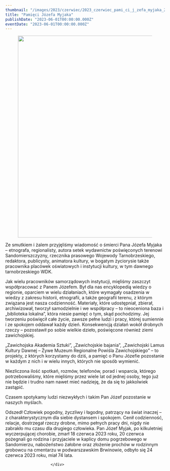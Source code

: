 ```yaml
---
thumbnail: "/images/2023/czerwiec/2023_czerwiec_pami_ci_j_zefa_myjaka_2023_06_pami_ci_j_zefa_myjaka_myjak.jpg"
title: "Pamięci Józefa Myjaka"
publishDate: "2023-06-01T00:00:00.000Z"
eventDate: "2023-06-01T00:00:00.000Z"
---
```


<div class="entry-content">
							
							
<figure class="wp-block-image size-full"><a href="http://mgok-zawichost.pl/wp-content/uploads/2023/07/myjak.jpg"><img fetchpriority="high" decoding="async" width="452" height="638" src="/images/2023/czerwiec/2023_czerwiec_pami_ci_j_zefa_myjaka_2023_06_pami_ci_j_zefa_myjaka_myjak.jpg" alt="" class="wp-image-9797" srcset="/images/2023/czerwiec/2023_czerwiec_pami_ci_j_zefa_myjaka_2023_06_pami_ci_j_zefa_myjaka_myjak.jpg 452w, /images/2023/czerwiec/myjak-213x300.jpg 213w" sizes="(max-width: 452px) 100vw, 452px"></a></figure>



<p>Ze smutkiem i żalem przyjęliśmy wiadomość o śmierci Pana Józefa Myjaka – etnografa, regionalisty, autora setek wydawnictw poświęconych terenowi Sandomierszczyzny, rzecznika prasowego Wojewody Tarnobrzeskiego, redaktora, publicysty, animatora kultury, w bogatym życiorysie także pracownika placówek oświatowych i instytucji kultury, w tym dawnego tarnobrzeskiego WDK.</p>



<p>Jak wielu pracowników samorządowych instytucji, mięliśmy zaszczyt współpracować z Panem Józefem. Był dla nas <a></a>encyklopedią wiedzy o regionie, oparciem w wielu działaniach, które wymagały osadzenia w wiedzy z zakresu historii, etnografii, a także geografii terenu, z którym związana jest nasza codzienność. Materiały, które udostępniał, zbierał, archiwizował, tworzył samodzielnie i we współpracy – to nieoceniona baza i „biblioteka lokalna”, która niesie pamięć o tym, skąd pochodzimy. Jej tworzeniu poświęcił całe życie, zawsze pełne ludzi i pracy, której sumiennie i ze spokojem oddawał każdy dzień. Konsekwencją działań wokół drobnych rzeczy – pozostawił po sobie wielkie dzieło, poświęcone również ziemi zawichojskiej.</p>



<p>„Zawichojska Akademia Sztuki”, „Zawichojskie bajania”, „Zawichojski Lamus Kultury Dawnej – Żywe Muzeum Regionalne Powiśla Zawichojskiego” – to projekty, z których korzystamy do dziś, a pamięć o Panu Józefie pozostanie w każdym z nich i w wielu innych, których nie sposób wymienić.</p>



<p>Niezliczona ilość spotkań, rozmów, telefonów, porad i wsparcia, którego potrzebowaliśmy, które mięliśmy przez wiele lat od jednej osoby, tego już nie będzie i trudno nam nawet mieć nadzieję, że da się to jakkolwiek zastąpić.</p>



<p>Czasem spotykamy ludzi niezwykłych i takim Pan Józef pozostanie w naszych myślach.</p>



<p>Odszedł Człowiek pogodny, życzliwy i łagodny, patrzący na świat inaczej – z charakterystycznym dla siebie dystansem i spokojem. Cenił codzienność, relacje, dostrzegał rzeczy drobne, mimo pełnych pracy dni, nigdy nie zabrakło mu czasu dla drugiego człowieka. Pan Józef Myjak, po kilkuletniej wyczerpującej chorobie, zmarł 18 czerwca 2023 roku, 20 czerwca pożegnali go rodzina i przyjaciele w kaplicy domu pogrzebowego w Sandomierzu, nabożeństwo żałobne oraz złożenie prochów w rodzinnym grobowcu na cmentarzu w podwarszawskim Brwinowie, odbyło się 24 czerwca 2023 roku, miał 74 lata.</p>
						
						</div>
